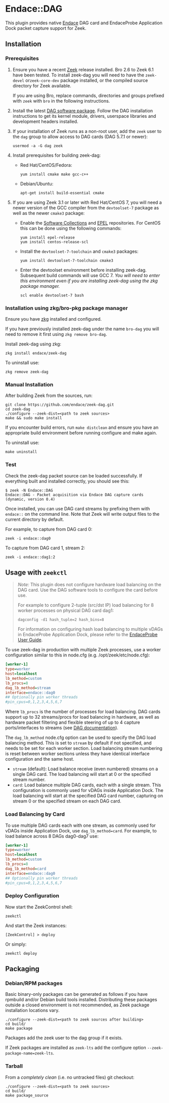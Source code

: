 
Endace::DAG
=================================

This plugin provides native [Endace](https://www.endace.com/) DAG card and
EndaceProbe Application Dock packet capture support for Zeek.

Installation
--------------------

### Prerequisites
1. Ensure you have a recent [Zeek](https://www.zeek.org/download/) release
   installed. Bro 2.6 to Zeek 6.1 have been tested. To install zeek-dag you will
   need to have the ``zeek-devel`` or``zeek-core-dev`` package installed, or the
   compiled source directory for Zeek available.

   If you are using Bro, replace commands, directories and groups prefixed with
   ``zeek`` with ``bro`` in the following instructions.

2. Install the latest [DAG software package](https://www.endace.com/support).
   Follow the DAG installation instructions to get its kernel module, drivers,
   userspace libraries and development headers installed.

3. If your installation of Zeek runs as a non-root user, add the ``zeek`` user
   to the ``dag`` group to allow access to DAG cards (DAG 5.7.1 or newer):
    ````
    usermod -a -G dag zeek
    ````

4. Install prerequisites for building zeek-dag:
   * Red Hat/CentOS/Fedora:
        ````
        yum install cmake make gcc-c++
        ````
   * Debian/Ubuntu:
        ````
        apt-get install build-essential cmake
        ````

5. If you are using Zeek 3.1 or later with Red Hat/CentOS 7, you will need a
   newer version of the GCC compiler from the ``devtoolset-7`` package as well
   as the newer ``cmake3`` package:

   * Enable the
     [Software Collections](https://developers.redhat.com/products/developertoolset/hello-world) and
     [EPEL](https://fedoraproject.org/wiki/EPEL) repositories. For CentOS
     this can be done using the following commands:
        ````
        yum install epel-release
        yum install centos-release-scl
        ````

   * Install the ``devtoolset-7-toolchain`` and ``cmake3`` packages:
        ````
        yum install devtoolset-7-toolchain cmake3
        ````

   * Enter the devtoolset environment before installing zeek-dag. Subsequent
     build commands will use GCC 7. *You will need to enter this environment
     even if you are installing zeek-dag using the zkg package manager.*
        ````
        scl enable devtoolset-7 bash
        ````

### Installation using zkg/bro-pkg package manager
Ensure you have
[zkg](https://docs.zeek.org/projects/package-manager/en/stable/quickstart.html)
installed and configured.

If you have previously installed zeek-dag under the name ``bro-dag`` you will
need to remove it first using ``zkg remove bro-dag``.

Install zeek-dag using zkg:

    zkg install endace/zeek-dag

To uninstall use:

    zkg remove zeek-dag

### Manual Installation
After building Zeek from the sources, run:

    git clone https://github.com/endace/zeek-dag.git
    cd zeek-dag
    ./configure --zeek-dist=<path to zeek sources>
    make && sudo make install

If you encounter build errors, run ``make distclean`` and ensure you have an
appropriate build environment before running configure and make again.

To uninstall use:

    make uninstall

### Test
Check the zeek-dag packet source can be loaded successfully. If everything built
and installed correctly, you should see this:

    $ zeek -N Endace::DAG
    Endace::DAG - Packet acquisition via Endace DAG capture cards (dynamic, version 0.4)

Once installed, you can use DAG card streams by prefixing them with ``endace::``
on the command line. Note that Zeek will write output files to the current
directory by default.

For example, to capture from
DAG card 0:

    zeek -i endace::dag0

To capture from DAG card 1, stream 2:

    zeek -i endace::dag1:2

Usage with ``zeekctl``
----------------------

> *Note:* This plugin does not configure hardware load balancing on the DAG
> card. Use the DAG software tools to configure the card before use.
>
> For example to configure 2-tuple (src/dst IP) load balancing for 8 worker
> processes on physical DAG card dag1:
>
> ````
> dagconfig -d1 hash_tuple=2 hash_bins=8
> ````
>
> For information on configuring hash load balancing to multiple vDAGs in
> EndaceProbe Application Dock, please refer to the
> [EndaceProbe User Guide](https://www.endace.com/support).

To use zeek-dag in production with multiple Zeek processes, use a worker
configuration similar to this in node.cfg (e.g. /opt/zeek/etc/node.cfg):

```` ini
[worker-1]
type=worker
host=localhost
lb_method=custom
lb_procs=8
dag_lb_method=stream
interface=endace::dag0
## Optionally pin worker threads
#pin_cpus=0,1,2,3,4,5,6,7
````

Where ``lb_procs`` is the number of processes for load balancing. DAG cards
support up to 32 streams/procs for load balancing in hardware, as well as
hardware packet filtering and flexible steering of up to 4 capture
ports/interfaces to streams
(see [DAG documentation](https://www.endace.com/support)).

The ``dag_lb_method`` node.cfg option can be used to specify the DAG load
balancing method. This is set to ``stream`` by default if not specified, and
needs to be set for each worker section. Load balancing stream numbering is
reset between worker sections unless they have identical interface configuration
and the same host.

   * ``stream`` (default): Load balance receive (even numbered) streams on a
     single DAG card. The load balancing will start at 0 or the specified stream
     number.
   * ``card``: Load balance multiple DAG cards, each with a single stream. This
     configuration is commonly used for vDAGs inside Application Dock. The load
     balancing will start at the specified DAG card number, capturing on stream
     0 or the specified stream on each DAG card.

### Load Balancing by Card

To use multiple DAG cards each with one stream, as commonly used for vDAGs
inside Application Dock, use ``dag_lb_method=card``. For example, to load
balance across 8 DAGs dag0-dag7 use:

```` ini
[worker-1]
type=worker
host=localhost
lb_method=custom
lb_procs=8
dag_lb_method=card
interface=endace::dag0
## Optionally pin worker threads
#pin_cpus=0,1,2,3,4,5,6,7
````

### Deploy Configuration
Now start the ZeekControl shell:

    zeekctl

And start the Zeek instances:

    [ZeekControl] > deploy

Or simply:

    zeekctl deploy

Packaging
---------
### Debian/RPM packages
Basic binary-only packages can be generated as follows if you have rpmbuild
and/or Debian build tools installed. Distributing these packages outside a
closed environment is not recommended, as Zeek package installation locations
vary.

    ./configure --zeek-dist=<path to zeek sources after building>
    cd build/
    make package

Packages add the zeek user to the dag group if it exists.

If Zeek packages are installed as ``zeek-lts`` add the configure option ``--zeek-package-name=zeek-lts``.

### Tarball
From a *completely clean* (i.e. no untracked files) git checkout:

    ./configure --zeek-dist=<path to zeek sources>
    cd build/
    make package_source
